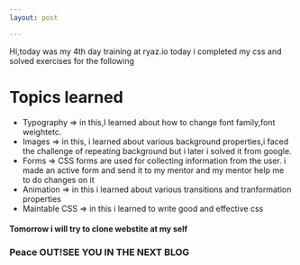 ```yaml
---
layout: post

---
```

Hi,today was my 4th day training at ryaz.io today i completed my css and solved exercises for the following
# Topics learned
* Typography => in this,I learned about how to change font family,font weightetc.
* Images => in this, i learned about various background properties,i faced the challenge of repeating background but i later i solved it from google.
* Forms => CSS forms are used for collecting information from the user. i made an active form and send it to my mentor and my mentor help me to do changes on it
* Animation => in this i learned about various transitions and tranformation properties
* Maintable CSS => in this i learned to write good and effective css

#### Tomorrow i will try to clone webstite at my self

### Peace OUT!SEE YOU IN THE NEXT BLOG